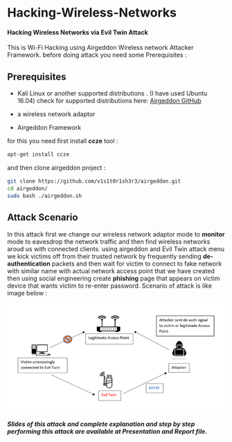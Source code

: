 # Hacking-Wireless-Networks
#### Hacking Wireless Networks via Evil Twin Attack

This is Wi-Fi Hacking using Airgeddon Wireless network Attacker Framework. before doing attack you need some Prerequisites :

## Prerequisites

- Kali Linux or another supported distributions . (I have used Ubuntu 16.04)
check for supported distributions here: [Airgeddon GitHub](https://github.com/v1s1t0r1sh3r3/airgeddon)

- a wireless network adaptor

- Airgeddon Framework



for this you need first install **ccze** tool :

```sh
apt-get install ccze
```

and then clone airgeddon project  :

```sh
git clone https://github.com/v1s1t0r1sh3r3/airgeddon.git
cd airgeddon/
sudo bash ./airgeddon.sh
```

## Attack Scenario

In this attack first we change our wireless network adaptor mode to **monitor** mode to eavesdrop the network traffic and then find wireless networks aroud us with connected clients. using airgeddon and Evil Twin attack menu we kick victims off from their trusted network by frequently sending **de-authentication** packets and then wait for victim to connect to fake network with similar name with actual network access point that we have created then using social engineering create **phishing** page that appears on victim device that wants victim to re-enter password. Scenario of attack is like image below :


![Alt Text](https://github.com/AmirMansurian/Hacking-Wireless-Networks/blob/main/Scenario.png)

##### Slides of this attack and complete explanation and step by step performing this attack are available at Presentation and Report file.
